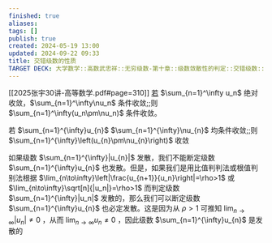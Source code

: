 ```yaml
---
finished: true
aliases: 
tags: []
publish: true
created: 2024-05-19 13:00
updated: 2024-09-22 09:33
title: 交错级数的性质
TARGET DECK: 大学数学::高数武忠祥::无穷级数-第十章::级数敛散性的判定::交错级数::交错级数的性质
---
```


[[2025张宇30讲-高等数学.pdf#page=310]]
[若](obsidian://bookmaster?type=open-book&bid=GdmjFWSvPKSCJmGt&aid=58377d3d-f41b-f0dc-5745-b6eca4495eaa&page=310) $\sum_{n=1}^\infty u_n$ 绝对收敛，$\sum_{n=1}^\infty\nu_n$ 条件收敛;;则 $\sum_{n=1}^\infty(u_n\pm\nu_n)$ 条件收敛。

若 $\sum_{n=1}^{\infty}u_{n}$ $\sum_{n=1}^{\infty}\nu_{n}$ 均条件收敛;;则 $\sum_{n=1}^{\infty}\left(u_{n}\pm\nu_{n}\right)$ 收敛

如果级数 $\sum_{n=1}^{\infty}|u_{n}|$ 发散，我们不能断定级数 $\sum_{n=1}^{\infty}u_{n}$ 也发散。但是，如果我们是用比值判判法或根值判别法根据 $\lim_{n\to\infty}\left|\frac{u_{n+1}}{u_n}\right|=\rho>1$ 或 $\lim_{n\to\infty}\sqrt[n]{|u_n|}=\rho>1$ 而判定级数 $\sum_{n=1}^{\infty}|u_n|$ 发散的，那么我们可以断定级数 $\sum_{n=1}^{\infty}u_{n}$ 也必定发散。这是因为从 $\rho>1$ 可推知 $\lim_{n\to\infty}|u_{n}|\neq0$ ，从而 $\lim_{n\to\infty}u_{n}\neq0$ ，因此级数 $\sum_{n=1}^{\infty}u_{n}$ 是发散的  
